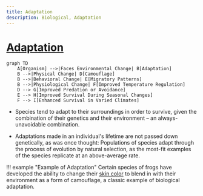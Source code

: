 ```yaml
---
title: Adaptation
description: Biological, Adaptation
---
```


# [Adaptation](https://en.wikipedia.org/wiki/Adaptation)

```mermaid
graph TD
    A[Organism] -->|Faces Environmental Change| B[Adaptation]
    B -->|Physical Change| D[Camouflage]
    B -->|Behavioral Change| E[Migratory Patterns]
    B -->|Physiological Change| F[Improved Temperature Regulation]
    D --> G[Improved Predation or Avoidance]
    E --> H[Improved Survival During Seasonal Changes]
    F --> I[Enhanced Survival in Varied Climates]
```

- Species tend to adapt to their surroundings in order to survive, given the combination of their genetics and their environment – an always-unavoidable combination. 

- Adaptations made in an individual's lifetime are not passed down genetically, as was once thought: Populations of species adapt through the process of evolution by natural selection, as the most-fit examples of the species replicate at an above-average rate.

!!! example "Example of Adaptation"
    Certain species of frogs have developed the ability to change their [skin color](https://en.wikipedia.org/wiki/Frog_Skin) to blend in with their environment as a form of camouflage, a classic example of biological adaptation.





